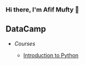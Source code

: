 ### Hi there, I'm Afif Mufty 👋 

## DataCamp

* *Courses*

  * [Introduction to Python](https://www.datacamp.com/statement-of-accomplishment/course/4469ee1bc4f06b50562b81d185f586f5e54e823c)
